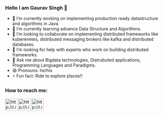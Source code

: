 ### Hello I am Gaurav Singh 👋

- 🔭 I’m currently working on implementing production ready datastructure and algorithms in Java.
- 🌱 I’m currently learning advance Data Structure and Algorithms.
- 👯 I’m looking to collaborate on implementing distributed frameworks like kuberenetes, distributed messaging brokers like kafka and distributed databases.
- 🤔 I’m looking for help with experts who work on building distributed frameworks.
- 💬 Ask me about Bigdata technologies, Distrubuted applications, Programming Languages and Paradigms.
- 😄 Pronouns: he/his
- ⚡ Fun fact: Ride to explore places!!

### How to reach me: 

<img align="left" alt="http://i.imgur.com" width="40px" src="http://i.imgur.com/tXSoThF.png"/>
<img align="left" alt="http://i.imgur.com" width="40px" src="http://i.imgur.com/P3YfQoD.png"/>
<img align="left" alt="http://i.imgur.com" width="40px" src="http://i.imgur.com/0o48UoR.png"/>


